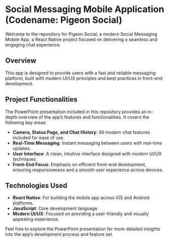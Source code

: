 # Social Messaging Mobile Application (Codename: Pigeon Social)

Welcome to the repository for Pigeon Social, a modern Social Messaging Mobile App, a React Native project focused on delivering a seamless and engaging chat experience.

## Overview
This app is designed to provide users with a fast and reliable messaging platform, built with modern UI/UX principles and best practices in front-end development.

## Project Functionalities
The PowerPoint presentation included in this repository provides an in-depth overview of the app’s features and functionalities. It covers the following key areas:
- **Camera, Status Page, and Chat History**: All modern chat features included for ease of use.
- **Real-Time Messaging**: Instant messaging between users with real-time updates.
- **User Interface**: A clean, intuitive interface designed with modern UI/UX techniques.
- **Front-End Focus**: Emphasis on efficient front-end development, ensuring responsiveness and a smooth user experience across devices.

## Technologies Used
- **React Native**: For building the mobile app across iOS and Android platforms.
- **JavaScript**: Core development language.
- **Modern UI/UX**: Focused on providing a user-friendly and visually appealing experience.

Feel free to explore the PowerPoint presentation for more detailed insights into the app’s development process and feature set.
